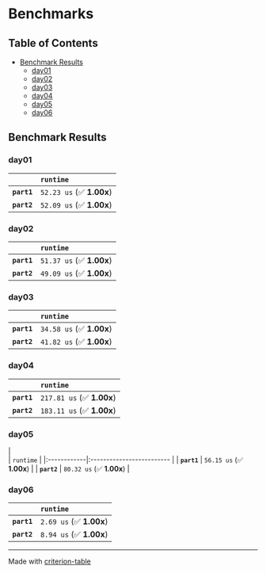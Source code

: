 # Benchmarks

## Table of Contents

- [Benchmark Results](#benchmark-results)
    - [day01](#day01)
    - [day02](#day02)
    - [day03](#day03)
    - [day04](#day04)
    - [day05](#day05)
    - [day06](#day06)

## Benchmark Results

### day01

|             | `runtime`                 |
|:------------|:------------------------- |
| **`part1`** | `52.23 us` (✅ **1.00x**)  |
| **`part2`** | `52.09 us` (✅ **1.00x**)  |

### day02

|             | `runtime`                 |
|:------------|:------------------------- |
| **`part1`** | `51.37 us` (✅ **1.00x**)  |
| **`part2`** | `49.09 us` (✅ **1.00x**)  |

### day03

|             | `runtime`                 |
|:------------|:------------------------- |
| **`part1`** | `34.58 us` (✅ **1.00x**)  |
| **`part2`** | `41.82 us` (✅ **1.00x**)  |

### day04

|             | `runtime`                  |
|:------------|:-------------------------- |
| **`part1`** | `217.81 us` (✅ **1.00x**)  |
| **`part2`** | `183.11 us` (✅ **1.00x**)  |

### day05

|       
      | `runtime`                 |
|:------------|:------------------------- |
| **`part1`** | `56.15 us` (✅ **1.00x**)  |
| **`part2`** | `80.32 us` (✅ **1.00x**)  |

### day06

|             | `runtime`                |
|:------------|:------------------------ |
| **`part1`** | `2.69 us` (✅ **1.00x**)  |
| **`part2`** | `8.94 us` (✅ **1.00x**)  |

---
Made with [criterion-table](https://github.com/nu11ptr/criterion-table)